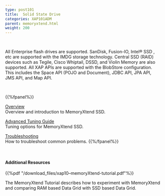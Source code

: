 ```yaml
---
type: post101
title:  Solid State Drive
categories: XAP101ADM
parent: memoryxtend.html
weight: 200
---
```


<br>

All Enterprise flash drives are supported. SanDisk, Fusion-IO, Intel® SSD , etc are supported with the IMDG storage technology. Central SSD (RAID) devices such as Tegile, Cisco Whiptail, DSSD, and Violin Memory are also supported.
All XAP APIs are supported with the BlobStore configuration. This includes the Space API (POJO and Document), JDBC API, JPA API, JMS API, and Map API.

<br>

{{%fpanel%}}

[Overview](./memoryxtend-ssd-overview.html)<br>
Overview and introduction to MemoryXtend SSD.

[Advanced Tuning Guide](./memoryxtend-ssd-tuning-guide.html)<br>
Tuning options for MemoryXtend SSD.

[Troubleshooting](./memoryxtend-ssd-trouble-shooting.html)<br>
How to troubleshoot common problems.
{{%/fpanel%}}

<br>

#### Additional Resources

{{%pdf "/download_files/xap10–memoryXtend-tutorial.pdf"%}}

The MemoryXtend Tutorial describes how to experiment with MemoryXtend and comparing RAM based Data Grid with SSD based Data Grid.

